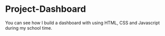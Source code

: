 <h1>Project-Dashboard</h1>

<p>You can see how I build a dashboard with using HTML, CSS and Javascript during my school time.</p>
